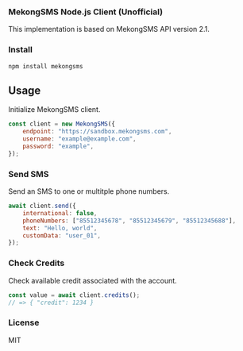 ### MekongSMS Node.js Client (Unofficial)

This implementation is based on MekongSMS API version 2.1.

### Install

```shell
npm install mekongsms
```

## Usage

Initialize MekongSMS client.

```javascript
const client = new MekongSMS({
	endpoint: "https://sandbox.mekongsms.com",
	username: "example@example.com",
	password: "example",
});
```

### Send SMS

Send an SMS to one or multitple phone numbers.

```javascript
await client.send({
	international: false,
	phoneNumbers: ["85512345678", "85512345679", "85512345688"],
	text: "Hello, world",
	customData: "user_01",
});
```

### Check Credits

Check available credit associated with the account. 

```javascript
const value = await client.credits();
// => { "credit": 1234 }
```


### License

MIT